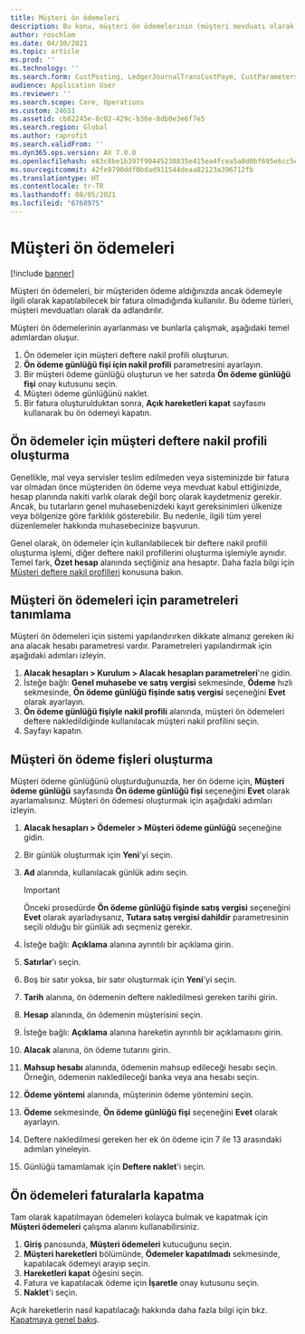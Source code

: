 ```yaml
---
title: Müşteri ön ödemeleri
description: Bu konu, müşteri ön ödemelerinin (müşteri mevduatı olarak da bilinir) nasıl ayarlanacağını ve işleneceği açıklamaktadır.
author: roschlom
ms.date: 04/30/2021
ms.topic: article
ms.prod: ''
ms.technology: ''
ms.search.form: CustPosting, LedgerJournalTransCustPaym, CustParameters
audience: Application User
ms.reviewer: ''
ms.search.scope: Core, Operations
ms.custom: 24651
ms.assetid: cb82245e-8c02-429c-b36e-8db0e3e6f7e5
ms.search.region: Global
ms.author: raprofit
ms.search.validFrom: ''
ms.dyn365.ops.version: AX 7.0.0
ms.openlocfilehash: e83c8be1b397f90445230835e415ea4fcea5a8d0bf695e6cc5eadc55275ded7f
ms.sourcegitcommit: 42fe9790ddf0bdad911544deaa82123a396712fb
ms.translationtype: HT
ms.contentlocale: tr-TR
ms.lasthandoff: 08/05/2021
ms.locfileid: "6768975"
---
```

# <a name="customer-prepayments"></a>Müşteri ön ödemeleri

[!include [banner](../includes/banner.md)]

Müşteri ön ödemeleri, bir müşteriden ödeme aldığınızda ancak ödemeyle ilgili olarak kapatılabilecek bir fatura olmadığında kullanılır. Bu ödeme türleri, müşteri mevduatları olarak da adlandırılır.

Müşteri ön ödemelerinin ayarlanması ve bunlarla çalışmak, aşağıdaki temel adımlardan oluşur.

1. Ön ödemeler için müşteri deftere nakil profili oluşturun.
2. **Ön ödeme günlüğü fişi için nakil profili** parametresini ayarlayın.
3. Bir müşteri ödeme günlüğü oluşturun ve her satırda **Ön ödeme günlüğü fişi** onay kutusunu seçin.
4. Müşteri ödeme günlüğünü naklet.
5. Bir fatura oluşturulduktan sonra, **Açık hareketleri kapat** sayfasını kullanarak bu ön ödemeyi kapatın.

## <a name="create-a-customer-posting-profile-for-prepayments"></a>Ön ödemeler için müşteri deftere nakil profili oluşturma

Genellikle, mal veya servisler teslim edilmeden veya sisteminizde bir fatura var olmadan önce müşteriden ön ödeme veya mevduat kabul ettiğinizde, hesap planında nakiti varlık olarak değil borç olarak kaydetmeniz gerekir. Ancak, bu tutarların genel muhasebenizdeki kayıt gereksinimleri ülkenize veya bölgenize göre farklılık gösterebilir. Bu nedenle, ilgili tüm yerel düzenlemeler hakkında muhasebecinize başvurun.

Genel olarak, ön ödemeler için kullanılabilecek bir deftere nakil profili oluşturma işlemi, diğer deftere nakil profillerini oluşturma işlemiyle aynıdır. Temel fark, **Özet hesap** alanında seçtiğiniz ana hesaptır. Daha fazla bilgi için [Müşteri deftere nakil profilleri](customer-posting-profiles.md) konusuna bakın.

## <a name="define-parameters-for-customer-prepayments"></a>Müşteri ön ödemeleri için parametreleri tanımlama

Müşteri ön ödemeleri için sistemi yapılandırırken dikkate almanız gereken iki ana alacak hesabı parametresi vardır. Parametreleri yapılandırmak için aşağıdaki adımları izleyin.

1. **Alacak hesapları \> Kurulum \> Alacak hesapları parametreleri**'ne gidin.
2. İsteğe bağlı: **Genel muhasebe ve satış vergisi** sekmesinde, **Ödeme** hızlı sekmesinde, **Ön ödeme günlüğü fişinde satış vergisi** seçeneğini **Evet** olarak ayarlayın.
3. **Ön ödeme günlüğü fişiyle nakil profili** alanında, müşteri ön ödemeleri deftere nakledildiğinde kullanılacak müşteri nakil profilini seçin.
4. Sayfayı kapatın.

## <a name="create-customer-prepayment-vouchers"></a>Müşteri ön ödeme fişleri oluşturma

Müşteri ödeme günlüğünü oluşturduğunuzda, her ön ödeme için, **Müşteri ödeme günlüğü** sayfasında **Ön ödeme günlüğü fişi** seçeneğini **Evet** olarak ayarlamalısınız. Müşteri ön ödemesi oluşturmak için aşağıdaki adımları izleyin.

1. **Alacak hesapları \> Ödemeler \> Müşteri ödeme günlüğü** seçeneğine gidin.
2. Bir günlük oluşturmak için **Yeni**'yi seçin.
3. **Ad** alanında, kullanılacak günlük adını seçin.

    > [!IMPORTANT]
    > Önceki prosedürde **Ön ödeme günlüğü fişinde satış vergisi** seçeneğini **Evet** olarak ayarladıysanız, **Tutara satış vergisi dahildir** parametresinin seçili olduğu bir günlük adı seçmeniz gerekir. 

4. İsteğe bağlı: **Açıklama** alanına ayrıntılı bir açıklama girin.
5. **Satırlar**'ı seçin.
6. Boş bir satır yoksa, bir satır oluşturmak için **Yeni**'yi seçin.
7. **Tarih** alanına, ön ödemenin deftere nakledilmesi gereken tarihi girin.
8. **Hesap** alanında, ön ödemenin müşterisini seçin.
9. İsteğe bağlı: **Açıklama** alanına hareketin ayrıntılı bir açıklamasını girin.
10. **Alacak** alanına, ön ödeme tutarını girin.
11. **Mahsup hesabı** alanında, ödemenin mahsup edileceği hesabı seçin. Örneğin, ödemenin nakledileceği banka veya ana hesabı seçin.
12. **Ödeme yöntemi** alanında, müşterinin ödeme yöntemini seçin.
13. **Ödeme** sekmesinde, **Ön ödeme günlüğü fişi** seçeneğini **Evet** olarak ayarlayın.
14. Deftere nakledilmesi gereken her ek ön ödeme için 7 ile 13 arasındaki adımları yineleyin.
15. Günlüğü tamamlamak için **Deftere naklet**'i seçin.

## <a name="settle-prepayments-with-invoices"></a>Ön ödemeleri faturalarla kapatma

Tam olarak kapatılmayan ödemeleri kolayca bulmak ve kapatmak için **Müşteri ödemeleri** çalışma alanını kullanabilirsiniz.

1. **Giriş** panosunda, **Müşteri ödemeleri** kutucuğunu seçin.
2. **Müşteri hareketleri** bölümünde, **Ödemeler kapatılmadı** sekmesinde, kapatılacak ödemeyi arayıp seçin.
3. **Hareketleri kapat** öğesini seçin.
4. Fatura ve kapatılacak ödeme için **İşaretle** onay kutusunu seçin.
5. **Naklet**'i seçin.

Açık hareketlerin nasıl kapatılacağı hakkında daha fazla bilgi için bkz. [Kapatmaya genel bakış](/cash-bank-management/settlement-overview.md).
